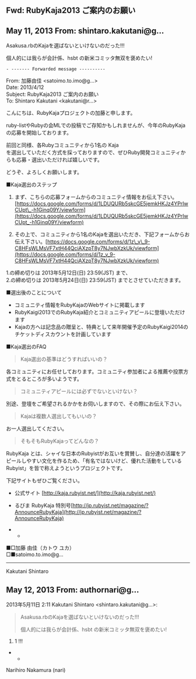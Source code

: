 ## Fwd: RubyKaja2013 ご案内のお願い

## May 11, 2013 From: shintaro.kakutani@g...

Asakusa.rbのKajaを選ばないといけないのだった!!!

個人的には我らが会計係、hsbt の新米コミッタ無双を褒めたい!

    - ------- Forwarded message ----------

From: 加藤由佳 \<satoimo.to.imo@g...\>  
Date: 2013/4/12  
Subject: RubyKaja2013 ご案内のお願い  
To: Shintaro Kakutani \<kakutani@r...\>

こんにちは、RubyKajaプロジェクトの加藤と申します。

ruby-listやRubyの会MLでの投稿でご存知かもしれませんが、今年のRubyKajaの応募を開始しております。

前回と同様、各Rubyコミュニティから1名の Kaja  
を選出していただく方式を採っておりますので、ぜひRuby開発コミュニティからも応募・選出いただければ嬉しいです。

どうぞ、よろしくお願いします。

■Kaja選出のステップ

1. まず、こちらの応募フォームからのコミュニティ情報をお伝え下さい。  
[https://docs.google.com/forms/d/1LDUQURb5skcGE5jemkHKJz4YPrIwCUpt\_-h1Ginq09Y/viewform](https://docs.google.com/forms/d/1LDUQURb5skcGE5jemkHKJz4YPrIwCUpt_-h1Ginq09Y/viewform)

2. その上で、コミュニティから1名のKajaを選出いただき、下記フォームからお伝え下さい。[https://docs.google.com/forms/d/1z\_v\_9-C8HFsWLMsVF7xtH44QciAXzpT8y7NJwbXzkUk/viewform](https://docs.google.com/forms/d/1z_v_9-C8HFsWLMsVF7xtH44QciAXzpT8y7NJwbXzkUk/viewform)

1.の締め切りは 2013年5月12日(日) 23:59(JST) まで、  
2.の締め切りは 2013年5月24日(日) 23:59(JST) までとさせていただきます。

■選出後のことについて

- コミュニティ情報をRubyKajaのWebサイトに掲載します
- RubyKaigi2013でのRubyKaja紹介とコミュニティアピールに登壇いただけます
- Kajaの方へは記念品の贈呈と、特典として来年開催予定のRubyKaigi2014のチケットディスカウントを計画しています

■Kaja選出のFAQ

> Kaja選出の基準はどうすればいいの？

各コミュニティにお任せしております。コミュニティ参加者による推薦や投票方式をとるところが多いようです。

> コミュニティアピールには必ずでないといけない？

別途、登壇をご希望されるかかをお伺いしますので、その際にお伝え下さい。

> Kajaは複数人選出してもいいの？

お一人選出してください。

> そもそもRubyKajaってどんなの？

RubyKaja とは、シャイな日本のRubyistがお互いを賞賛し、自分達の活躍をアピールしやすい文化を作るため、「有名ではないけど、優れた活動をしているRubyist」を皆で称えようというプロジェクトです。

下記サイトもぜひご覧ください。

- 公式サイト [http://kaja.rubyist.net/](http://kaja.rubyist.net/)
- るびま RubyKaja 特別号[http://jp.rubyist.net/magazine/?AnnounceRubyKaja](http://jp.rubyist.net/magazine/?AnnounceRubyKaja)

- -

■□加藤 由佳（カトウ ユカ）  
□■satoimo.to.imo@g...

* * *

Kakutani Shintaro

## May 12, 2013 From: authornari@g...

2013年5月11日 2:11 Kakutani Shintaro \<shintaro.kakutani@g...\>:

> Asakusa.rbのKajaを選ばないといけないのだった!!!
> 
> 個人的には我らが会計係、hsbt の新米コミッタ無双を褒めたい!
1. 1 !!!

- -

Narihiro Nakamura (nari)

